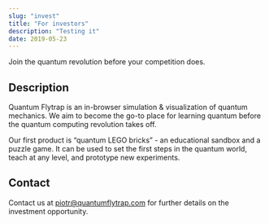 ```yaml
---
slug: "invest"
title: "For investors"
description: "Testing it"
date: 2019-05-23
---
```


Join the quantum revolution before your competition does.

## Description

Quantum Flytrap is an in-browser simulation & visualization of quantum mechanics. We aim to become the go-to place for learning quantum before the quantum computing revolution takes off.

Our first product is “quantum LEGO bricks” - an educational sandbox and a puzzle game. It can be used to set the first steps in the quantum world, teach at any level, and prototype new experiments.

## Contact

Contact us at <piotr@quantumflytrap.com> for further details on the investment opportunity.
